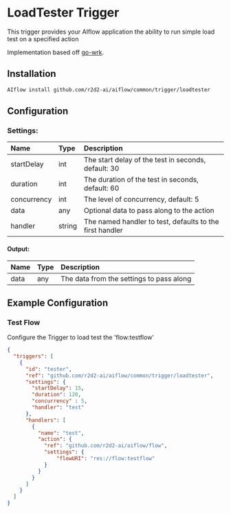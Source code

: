 <!--
title: LoadTester
weight: 4706
-->
# LoadTester Trigger
This trigger provides your AIflow application the ability to run simple load test on a specified action

Implementation based off [go-wrk](github.com/tsliwowicz/go-wrk).

## Installation

```bash
AIflow install github.com/r2d2-ai/aiflow/common/trigger/loadtester
```

## Configuration    

###  Settings:
| Name        | Type   | Description
|:---         | :---   | :---     
| startDelay  | int    | The start delay of the test in seconds, default: 30
| duration    | int    | The duration of the test in seconds, default: 60
| concurrency | int    | The level of concurrency, default: 5
| data        | any    | Optional data to pass along to the action
| handler     | string | The named handler to test, defaults to the first handler

#### Output:
| Name  | Type | Description
|:---   | :--- | :---     
| data  | any  | The data from the settings to pass along

## Example Configuration

### Test Flow
Configure the Trigger to load test the 'flow:testflow'

```json
{
  "triggers": [
    {
      "id": "tester",
      "ref": "github.com/r2d2-ai/aiflow/common/trigger/loadtester",
      "settings": {
        "startDelay": 15,
        "duration": 120,
        "concurrency" : 5,
        "handler": "test"
      },
      "handlers": [
        {
          "name": "test",
          "action": {
            "ref": "github.com/r2d2-ai/aiflow/flow",
            "settings": {
                "flowURI": "res://flow:testflow"
            }       
          }
        }
      ]
    }
  ]
}
`````
